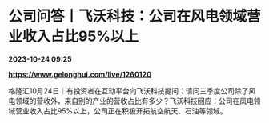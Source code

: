 # 公司问答丨飞沃科技：公司在风电领域营业收入占比95%以上

**2023-10-24 09:25**

**https://www.gelonghui.com/live/1260120**

格隆汇10月24日｜有投资者在互动平台向飞沃科技提问：请问三季度公司除了风电领域的营收外，来自别的产业的营收占比有多少？飞沃科技回应：公司在风电领域营业收入占比95%以上，公司正在积极开拓航空航天、石油等领域。